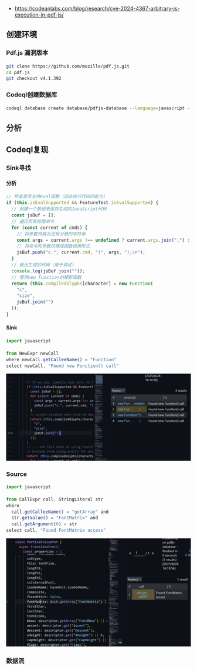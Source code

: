 - https://codeanlabs.com/blog/research/cve-2024-4367-arbitrary-js-execution-in-pdf-js/
## 创建环境

### Pdf.js 漏洞版本
```bash
git clone https://github.com/mozilla/pdf.js.git
cd pdf.js
git checkout v4.1.392
```

### Codeql创建数据库
````bash
codeql database create database/pdfjs-database --language=javascript --source-root=source/pdf.js
````


## 分析


## Codeql复现

### Sink寻找

#### 分析
```javascript
// 检查是否支持eval函数（动态执行代码的能力）
if (this.isEvalSupported && FeatureTest.isEvalSupported) {
  // 创建一个数组来保存生成的JavaScript代码
  const jsBuf = [];
  // 遍历所有绘图命令
  for (const current of cmds) {
    // 将参数转换为逗号分隔的字符串
    const args = current.args !== undefined ? current.args.join(",") : "";
    // 将命令和参数拼接成函数调用形式
    jsBuf.push("c.", current.cmd, "(", args, ");\n");
  }
  // 输出生成的代码（用于调试）
  console.log(jsBuf.join(""));
  // 使用new Function创建新函数
  return (this.compiledGlyphs[character] = new Function(
    "c",
    "size",
    jsBuf.join("")
  ));
} 
```

#### Sink
```javascript
import javascript

from NewExpr newCall
where newCall.getCalleeName() = "Function"
select newCall, "Found new Function() call"
```

![](media/Pasted%20image%2020250828161630.png)  


### Source
```javascript
import javascript

from CallExpr call, StringLiteral str
where
  call.getCalleeName() = "getArray" and
  str.getValue() = "FontMatrix" and
  call.getArgument(0) = str
select call, "Found FontMatrix access"
```

![](media/Pasted%20image%2020250828162013.png)  



### 数据流
